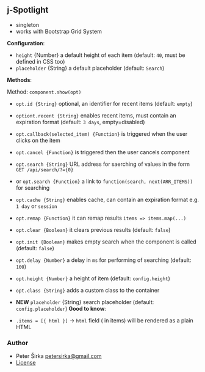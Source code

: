 ## j-Spotlight

- singleton
- works with Bootstrap Grid System

__Configuration__:

- `height` {Number} a default height of each item (default: `40`, must be defined in CSS too)
- `placeholder` {String} a default placeholder (default: `Search`)

__Methods__:

Method: `component.show(opt)`

- `opt.id {String}` optional, an identifier for recent items (default: `empty`)
- `optiont.recent {String}` enables recent items, must contain an expiration format (default: `3 days`, empty=disabled)
- `opt.callback(selected_item) {Function}` is triggered when the user clicks on the item
- `opt.cancel {Function}` is triggered then the user cancels component
- `opt.search {String}` URL address for saerching of values in the form `GET /api/search/?={0}`
- or `opt.search {Function}` a link to `function(search, next(ARR_ITEMS))` for searching
- `opt.cache {String}` enables cache, can contain an expiration format e.g. `1 day` or `session`
- `opt.remap {Function}` it can remap results `items => items.map(...)`
- `opt.clear {Boolean}` it clears previous results (default: `false`)
- `opt.init {Boolean}` makes empty search when the component is called (default: `false`)
- `opt.delay {Number}` a delay in `ms` for performing of searching (default: `100`)
- `opt.height {Number}` a height of item (default: `config.height`)
- `opt.class {String}` adds a custom class to the container
- __NEW__ `placeholder` {String} search placeholder (default: `config.placeholder`)
__Good to know__:

- `.items = [{ html }]` -> `html` field ( in items) will be rendered as a plain HTML

### Author

- Peter Širka <petersirka@gmail.com>
- [License](https://www.totaljs.com/license/)